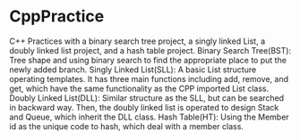# CppPractice
C++ Practices with a binary search tree project, a singly linked List, a doubly linked list project, and a hash table project.
Binary Search Tree(BST): Tree shape and using binary search to find the appropriate place to put the newly added branch.
Singly Linked List(SLL): A basic List structure operating templates. It has three main functions including add, remove, and get, which have the same functionality as the CPP imported List class.
Doubly Linked List(DLL): Similar structure as the SLL, but can be searched in backward way. Then, the doubly linked list is operated to design Stack and Queue, which inherit the DLL class.
Hash Table(HT): Using the Member id as the unique code to hash, which deal with a member class. 
